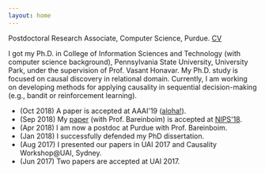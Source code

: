 ```yaml
---
layout: home
---
```

Postdoctoral Research Associate, Computer Science, Purdue. [CV](/assets/cv.pdf)

I got my Ph.D. in College of Information Sciences and Technology (with computer science background), Pennsylvania State University, University Park, under the supervision of Prof. Vasant Honavar. 
My Ph.D. study is focused on causal discovery in relational domain. Currently, I am working on developing methods for applying causality in sequential decision-making (e.g., bandit or reinforcement learning).


- (Oct 2018) A paper is accepted at AAAI'19 ([aloha!](https://aaai.org/Conferences/AAAI-19/aaai19call/)).
- (Sep 2018) My [paper](https://causalai.net/r36.pdf) (with Prof. Bareinboim) is accepted at [NIPS'18](https://nips.cc/Conferences/2018/Schedule?showEvent=11265). 
- (Apr 2018) I am now a postdoc at Purdue with Prof. Bareinboim.
- (Jan 2018) I successfully defended my PhD dissertation.
- (Aug 2017) I presented our papers in UAI 2017 and Causality Workshop@UAI, Sydney.
- (Jun 2017) Two papers are accepted at UAI 2017.


